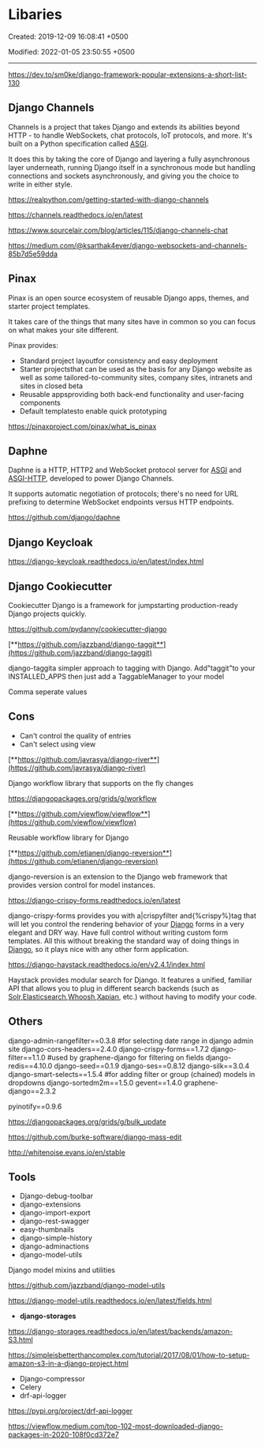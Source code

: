 # Libaries

Created: 2019-12-09 16:08:41 +0500

Modified: 2022-01-05 23:50:55 +0500

---

<https://dev.to/sm0ke/django-framework-popular-extensions-a-short-list-130>

## Django Channels

Channels is a project that takes Django and extends its abilities beyond HTTP - to handle WebSockets, chat protocols, IoT protocols, and more. It's built on a Python specification called [ASGI](http://asgi.readthedocs.io/).

It does this by taking the core of Django and layering a fully asynchronous layer underneath, running Django itself in a synchronous mode but handling connections and sockets asynchronously, and giving you the choice to write in either style.

<https://realpython.com/getting-started-with-django-channels>

<https://channels.readthedocs.io/en/latest>

<https://www.sourcelair.com/blog/articles/115/django-channels-chat>

<https://medium.com/@ksarthak4ever/django-websockets-and-channels-85b7d5e59dda>

## Pinax

Pinax is an open source ecosystem of reusable Django apps, themes, and starter project templates.

It takes care of the things that many sites have in common so you can focus on what makes your site different.

Pinax provides:

- Standard project layoutfor consistency and easy deployment
- Starter projectsthat can be used as the basis for any Django website as well as some tailored-to-community sites, company sites, intranets and sites in closed beta
- Reusable appsproviding both back-end functionality and user-facing components
- Default templatesto enable quick prototyping

<https://pinaxproject.com/pinax/what_is_pinax>

## Daphne

Daphne is a HTTP, HTTP2 and WebSocket protocol server for [ASGI](https://github.com/django/asgiref/blob/master/specs/asgi.rst) and [ASGI-HTTP](https://github.com/django/asgiref/blob/master/specs/www.rst), developed to power Django Channels.

It supports automatic negotiation of protocols; there's no need for URL prefixing to determine WebSocket endpoints versus HTTP endpoints.

<https://github.com/django/daphne>

## Django Keycloak

<https://django-keycloak.readthedocs.io/en/latest/index.html>

## Django Cookiecutter

Cookiecutter Django is a framework for jumpstarting production-ready Django projects quickly.

<https://github.com/pydanny/cookiecutter-django>

[**https://github.com/jazzband/django-taggit**](https://github.com/jazzband/django-taggit)

django-taggita simpler approach to tagging with Django. Add"taggit"to your INSTALLED_APPS then just add a TaggableManager to your model

Comma seperate values

## Cons

- Can't control the quality of entries
- Can't select using view

[**https://github.com/javrasya/django-river**](https://github.com/javrasya/django-river)

Django workflow library that supports on the fly changes

<https://djangopackages.org/grids/g/workflow>

[**https://github.com/viewflow/viewflow**](https://github.com/viewflow/viewflow)

Reusable workflow library for Django

[**https://github.com/etianen/django-reversion**](https://github.com/etianen/django-reversion)

django-reversion is an extension to the Django web framework that provides version control for model instances.

<https://django-crispy-forms.readthedocs.io/en/latest>

django-crispy-forms provides you with a|crispyfilter and{%crispy%}tag that will let you control the rendering behavior of your [Django](https://djangoproject.com/) forms in a very elegant and DRY way. Have full control without writing custom form templates. All this without breaking the standard way of doing things in [Django](https://djangoproject.com/), so it plays nice with any other form application.

<https://django-haystack.readthedocs.io/en/v2.4.1/index.html>

Haystack provides modular search for Django. It features a unified, familiar API that allows you to plug in different search backends (such as [Solr](http://lucene.apache.org/solr/),[Elasticsearch](http://elasticsearch.org/),[Whoosh](https://bitbucket.org/mchaput/whoosh/),[Xapian](http://xapian.org/), etc.) without having to modify your code.

## Others

django-admin-rangefilter==0.3.8 #for selecting date range in django admin site
django-cors-headers==2.4.0
django-crispy-forms==1.7.2
django-filter==1.1.0 #used by graphene-django for filtering on fields
django-redis==4.10.0
django-seed==0.1.9
django-ses==0.8.12
django-silk==3.0.4
django-smart-selects==1.5.4 #for adding filter or group (chained) models in dropdowns
django-sortedm2m==1.5.0
gevent==1.4.0
graphene-django==2.3.2

pyinotify==0.9.6

<https://djangopackages.org/grids/g/bulk_update>

<https://github.com/burke-software/django-mass-edit>

<http://whitenoise.evans.io/en/stable>

## Tools

- Django-debug-toolbar
- django-extensions
- django-import-export
- django-rest-swagger
- easy-thumbnails
- django-simple-history
- django-adminactions
- django-model-utils

Django model mixins and utilities

<https://github.com/jazzband/django-model-utils>

<https://django-model-utils.readthedocs.io/en/latest/fields.html>

- **django-storages**

<https://django-storages.readthedocs.io/en/latest/backends/amazon-S3.html>

<https://simpleisbetterthancomplex.com/tutorial/2017/08/01/how-to-setup-amazon-s3-in-a-django-project.html>

- Django-compressor
- Celery
- drf-api-logger

<https://pypi.org/project/drf-api-logger>

<https://viewflow.medium.com/top-102-most-downloaded-django-packages-in-2020-108f0cd372e7>
